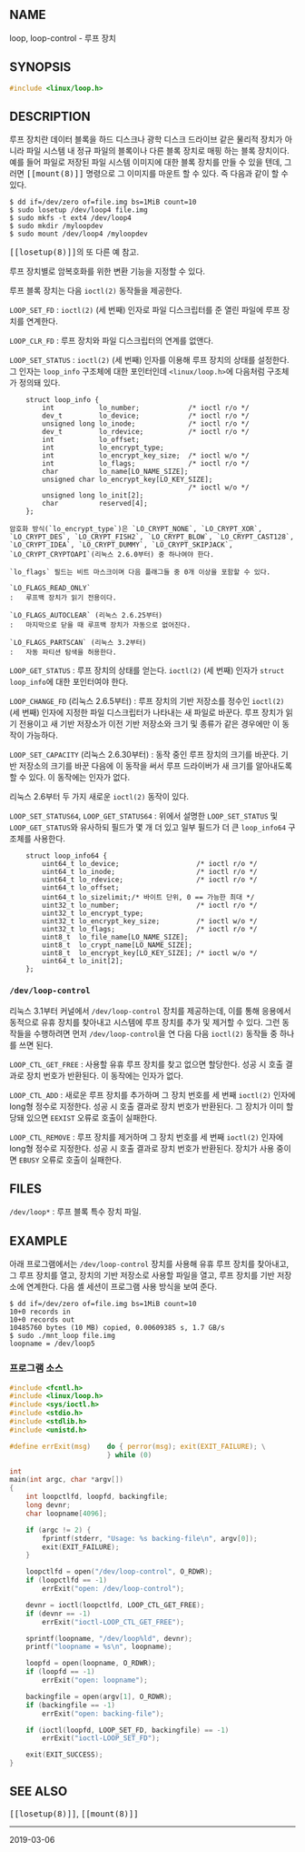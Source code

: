 ## NAME

loop, loop-control - 루프 장치

## SYNOPSIS

```c
#include <linux/loop.h>
```

## DESCRIPTION

루프 장치란 데이터 블록을 하드 디스크나 광학 디스크 드라이브 같은 물리적 장치가 아니라 파일 시스템 내 정규 파일의 블록이나 다른 블록 장치로 매핑 하는 블록 장치이다. 예를 들어 파일로 저장된 파일 시스템 이미지에 대한 블록 장치를 만들 수 있을 텐데, 그러면 <tt>[[mount(8)]]</tt> 명령으로 그 이미지를 마운트 할 수 있다. 즉 다음과 같이 할 수 있다.

```
$ dd if=/dev/zero of=file.img bs=1MiB count=10
$ sudo losetup /dev/loop4 file.img
$ sudo mkfs -t ext4 /dev/loop4
$ sudo mkdir /myloopdev
$ sudo mount /dev/loop4 /myloopdev
```

<tt>[[losetup(8)]]</tt>의 또 다른 예 참고.

루프 장치별로 암복호화를 위한 변환 기능을 지정할 수 있다.

루프 블록 장치는 다음 `ioctl(2)` 동작들을 제공한다.

`LOOP_SET_FD`
:   `ioctl(2)` (세 번째) 인자로 파일 디스크립터를 준 열린 파일에 루프 장치를 연계한다.

`LOOP_CLR_FD`
:   루프 장치와 파일 디스크립터의 연계를 없앤다.

`LOOP_SET_STATUS`
:   `ioctl(2)` (세 번째) 인자를 이용해 루프 장치의 상태를 설정한다. 그 인자는 `loop_info` 구조체에 대한 포인터인데 `<linux/loop.h>`에 다음처럼 구조체가 정의돼 있다.

        struct loop_info {
            int           lo_number;            /* ioctl r/o */
            dev_t         lo_device;            /* ioctl r/o */
            unsigned long lo_inode;             /* ioctl r/o */
            dev_t         lo_rdevice;           /* ioctl r/o */
            int           lo_offset;
            int           lo_encrypt_type;
            int           lo_encrypt_key_size;  /* ioctl w/o */
            int           lo_flags;             /* ioctl r/o */
            char          lo_name[LO_NAME_SIZE];
            unsigned char lo_encrypt_key[LO_KEY_SIZE];
                                                /* ioctl w/o */
            unsigned long lo_init[2];
            char          reserved[4];
        };

    암호화 방식(`lo_encrypt_type`)은 `LO_CRYPT_NONE`, `LO_CRYPT_XOR`, `LO_CRYPT_DES`, `LO_CRYPT_FISH2`, `LO_CRYPT_BLOW`, `LO_CRYPT_CAST128`, `LO_CRYPT_IDEA`, `LO_CRYPT_DUMMY`, `LO_CRYPT_SKIPJACK`, `LO_CRYPT_CRYPTOAPI`(리눅스 2.6.0부터) 중 하나여야 한다.

    `lo_flags` 필드는 비트 마스크이며 다음 플래그들 중 0개 이상을 포함할 수 있다.

    `LO_FLAGS_READ_ONLY`
    :   루프백 장치가 읽기 전용이다.

    `LO_FLAGS_AUTOCLEAR` (리눅스 2.6.25부터)
    :   마지막으로 닫을 때 루프백 장치가 자동으로 없어진다.

    `LO_FLAGS_PARTSCAN` (리눅스 3.2부터)
    :   자동 파티션 탐색을 허용한다.

`LOOP_GET_STATUS`
:   루프 장치의 상태를 얻는다. `ioctl(2)` (세 번째) 인자가 `struct loop_info`에 대한 포인터여야 한다.

`LOOP_CHANGE_FD` (리눅스 2.6.5부터)
:   루프 장치의 기반 저장소를 정수인 `ioctl(2)` (세 번째) 인자에 지정한 파일 디스크립터가 나타내는 새 파일로 바꾼다. 루프 장치가 읽기 전용이고 새 기반 저장소가 이전 기반 저장소와 크기 및 종류가 같은 경우에만 이 동작이 가능하다.

`LOOP_SET_CAPACITY` (리눅스 2.6.30부터)
:   동작 중인 루프 장치의 크기를 바꾼다. 기반 저장소의 크기를 바꾼 다음에 이 동작을 써서 루프 드라이버가 새 크기를 알아내도록 할 수 있다. 이 동작에는 인자가 없다.

리눅스 2.6부터 두 가지 새로운 `ioctl(2)` 동작이 있다.

`LOOP_SET_STATUS64`, `LOOP_GET_STATUS64`
:   위에서 설명한 `LOOP_SET_STATUS` 및 `LOOP_GET_STATUS`와 유사하되 필드가 몇 개 더 있고 일부 필드가 더 큰 `loop_info64` 구조체를 사용한다.

        struct loop_info64 {
            uint64_t lo_device;                   /* ioctl r/o */
            uint64_t lo_inode;                    /* ioctl r/o */
            uint64_t lo_rdevice;                  /* ioctl r/o */
            uint64_t lo_offset;
            uint64_t lo_sizelimit;/* 바이트 단위, 0 == 가능한 최대 */
            uint32_t lo_number;                   /* ioctl r/o */
            uint32_t lo_encrypt_type;
            uint32_t lo_encrypt_key_size;         /* ioctl w/o */
            uint32_t lo_flags;                    /* ioctl r/o */
            uint8_t  lo_file_name[LO_NAME_SIZE];
            uint8_t  lo_crypt_name[LO_NAME_SIZE];
            uint8_t  lo_encrypt_key[LO_KEY_SIZE]; /* ioctl w/o */
            uint64_t lo_init[2];
        };

### `/dev/loop-control`

리눅스 3.1부터 커널에서 `/dev/loop-control` 장치를 제공하는데, 이를 통해 응용에서 동적으로 유휴 장치를 찾아내고 시스템에 루프 장치를 추가 및 제거할 수 있다. 그런 동작들을 수행하려면 먼저 `/dev/loop-control`을 연 다음 다음 `ioctl(2)` 동작들 중 하나를 쓰면 된다.

`LOOP_CTL_GET_FREE`
:   사용할 유휴 루프 장치를 찾고 없으면 할당한다. 성공 시 호출 결과로 장치 번호가 반환된다. 이 동작에는 인자가 없다.

`LOOP_CTL_ADD`
:   새로운 루프 장치를 추가하며 그 장치 번호를 세 번째 `ioctl(2)` 인자에 long형 정수로 지정한다. 성공 시 호출 결과로 장치 번호가 반환된다. 그 장치가 이미 할당돼 있으면 `EEXIST` 오류로 호출이 실패한다.

`LOOP_CTL_REMOVE`
:   루프 장치를 제거하며 그 장치 번호를 세 번째 `ioctl(2)` 인자에 long형 정수로 지정한다. 성공 시 호출 결과로 장치 번호가 반환된다. 장치가 사용 중이면 `EBUSY` 오류로 호출이 실패한다.

## FILES

`/dev/loop*`
:   루프 블록 특수 장치 파일.

## EXAMPLE

아래 프로그램에서는 `/dev/loop-control` 장치를 사용해 유휴 루프 장치를 찾아내고, 그 루프 장치를 열고, 장치의 기반 저장소로 사용할 파일을 열고, 루프 장치를 기반 저장소에 연계한다. 다음 셸 세션이 프로그램 사용 방식을 보여 준다.

```
$ dd if=/dev/zero of=file.img bs=1MiB count=10
10+0 records in
10+0 records out
10485760 bytes (10 MB) copied, 0.00609385 s, 1.7 GB/s
$ sudo ./mnt_loop file.img
loopname = /dev/loop5
```

### 프로그램 소스

```c
#include <fcntl.h>
#include <linux/loop.h>
#include <sys/ioctl.h>
#include <stdio.h>
#include <stdlib.h>
#include <unistd.h>

#define errExit(msg)    do { perror(msg); exit(EXIT_FAILURE); \
                        } while (0)

int
main(int argc, char *argv[])
{
    int loopctlfd, loopfd, backingfile;
    long devnr;
    char loopname[4096];

    if (argc != 2) {
        fprintf(stderr, "Usage: %s backing-file\n", argv[0]);
        exit(EXIT_FAILURE);
    }

    loopctlfd = open("/dev/loop-control", O_RDWR);
    if (loopctlfd == -1)
        errExit("open: /dev/loop-control");

    devnr = ioctl(loopctlfd, LOOP_CTL_GET_FREE);
    if (devnr == -1)
        errExit("ioctl-LOOP_CTL_GET_FREE");

    sprintf(loopname, "/dev/loop%ld", devnr);
    printf("loopname = %s\n", loopname);

    loopfd = open(loopname, O_RDWR);
    if (loopfd == -1)
        errExit("open: loopname");

    backingfile = open(argv[1], O_RDWR);
    if (backingfile == -1)
        errExit("open: backing-file");

    if (ioctl(loopfd, LOOP_SET_FD, backingfile) == -1)
        errExit("ioctl-LOOP_SET_FD");

    exit(EXIT_SUCCESS);
}
```

## SEE ALSO

<tt>[[losetup(8)]]</tt>, <tt>[[mount(8)]]</tt>

----

2019-03-06
